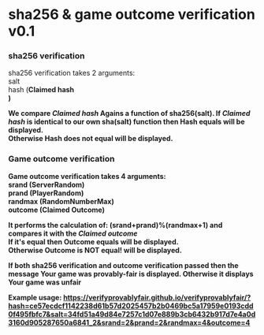 # sha256 & game outcome verification v0.1
<h3>sha256 verification</h3>

sha256 verification takes 2 arguments:<br>
salt<br>
hash (<b>Claimed hash</br>)

We compare <i>Claimed hash</i> Agains a function of sha256(salt). If <i>Claimed hash</i> is identical to our own sha(salt) function  then <b>Hash equals</b> will be displayed.
<br>Otherwise <b>Hash does not equal</b> will be displayed.

<h3>Game outcome verification</h3>

Game outcome verification takes 4 arguments:<br>
srand (ServerRandom)<br>
prand (PlayerRandom)<br>
randmax (RandomNumberMax)<br>
outcome (<b>Claimed</b> Outcome)<br>

It performs the calculation of: (srand+prand)%(randmax+1) and compares it with the <i>Claimed outcome</i><br>
If it's equal then <b>Outcome equals</b> will be displayed.
<br>Otherwise <b>Outcome is NOT equal!</b> will be displayed.

If both sha256 verification and outcome verification passed then the message <b>Your game was provably-fair</b> is displayed. Otherwise it displays <b>Your game was unfair</b>


Example usage: https://verifyprovablyfair.github.io/verifyprovablyfair/?hash=ce57ecdcf1142238d61b57d2025457b2b0469bc5a17959e0193cdd0f495fbfc7&salt=34fd51a49d84e7257c1d07e889b3cb6432b917d7e4a0d3160d905287650a6841_2&srand=2&prand=2&randmax=4&outcome=4
